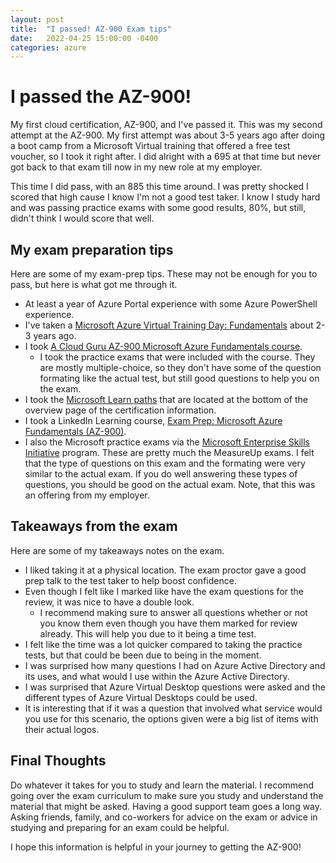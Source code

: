 ```yaml
---
layout: post
title:  "I passed! AZ-900 Exam tips"
date:   2022-04-25 15:00:00 -0400
categories: azure
---
```


# I passed the AZ-900!
My first cloud certification, AZ-900, and I've passed it. This was my second attempt at the AZ-900. My first attempt was about 3-5 years ago after doing a boot camp from a Microsoft Virtual training that offered a free test voucher, so I took it right after. I did alright with a 695 at that time but never got back to that exam till now in my new role at my employer. 

This time I did pass, with an 885 this time around. I was pretty shocked I scored that high cause I know I'm not a good test taker. I know I study hard and was passing practice exams with some good results, 80%, but still, didn't think I would score that well.

## My exam preparation tips
Here are some of my exam-prep tips. These may not be enough for you to pass, but here is what got me through it. 
- At least a year of Azure Portal experience with some Azure PowerShell experience. 
- I've taken a [Microsoft Azure Virtual Training Day: Fundamentals](https://events.microsoft.com/en-us/mvtd-azure?language=English&clientTimeZone=1) about 2-3 years ago. 
- I took [A Cloud Guru AZ-900 Microsoft Azure Fundamentals course](https://acloudguru.com/course/az-900-microsoft-azure-fundamentals).
    - I took the practice exams that were included with the course. They are mostly multiple-choice, so they don't have some of the question formating like the actual test, but still good questions to help you on the exam.
- I took the [Microsoft Learn paths](https://docs.microsoft.com/en-us/learn/certifications/azure-fundamentals/?tab=tab-learning-paths) that are located at the bottom of the overview page of the certification information.
- I took a LinkedIn Learning course, [Exam Prep: Microsoft Azure Fundamentals (AZ-900)](https://www.linkedin.com/learning/exam-prep-microsoft-azure-fundamentals-az-900-2).
- I also the Microsoft practice exams via the [Microsoft Enterprise Skills Initiative](https://esi.microsoft.com) program. These are pretty much the MeasureUp exams. I felt that the type of questions on this exam and the formating were very similar to the actual exam. If you do well answering these types of questions, you should be good on the actual exam. Note, that this was an offering from my employer.

## Takeaways from the exam
Here are some of my takeaways notes on the exam.
- I liked taking it at a physical location. The exam proctor gave a good prep talk to the test taker to help boost confidence. 
- Even though I felt like I marked like have the exam questions for the review, it was nice to have a double look.
    - I recommend making sure to answer all questions whether or not you know them even though you have them marked for review already. This will help you due to it being a time test.
- I felt like the time was a lot quicker compared to taking the practice tests, but that could be been due to being in the moment. 
- I was surprised how many questions I had on Azure Active Directory and its uses, and what would I use within the Azure Active Directory.
- I was surprised that Azure Virtual Desktop questions were asked and the different types of Azure Virtual Desktops could be used. 
- It is interesting that if it was a question that involved what service would you use for this scenario, the options given were a big list of items with their actual logos.

## Final Thoughts
Do whatever it takes for you to study and learn the material. I recommend going over the exam curriculum to make sure you study and understand the material that might be asked. Having a good support team goes a long way. Asking friends, family, and co-workers for advice on the exam or advice in studying and preparing for an exam could be helpful. 

I hope this information is helpful in your journey to getting the AZ-900!